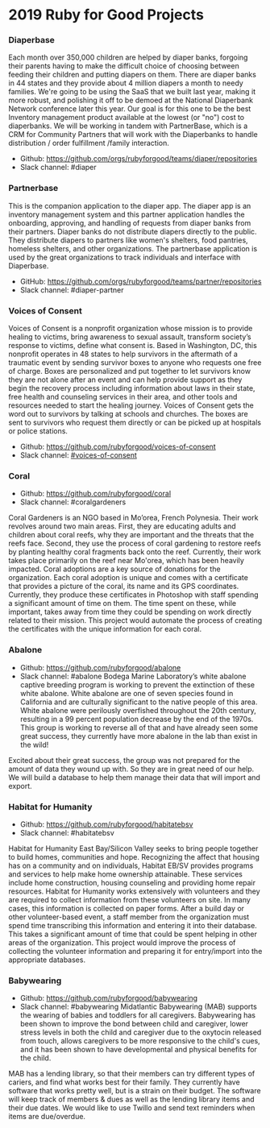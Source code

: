 # 2019 Ruby for Good Projects

### Diaperbase

Each month over 350,000 children are helped by diaper banks, forgoing their parents having to make the difficult choice of choosing between feeding their children and putting diapers on them. There are diaper banks in 44 states and they provide about 4 million diapers a month to needy families. We're going to be using the SaaS that we built last year, making it more robust, and polishing it off to be demoed at the National Diaperbank Network conference later this year. Our goal is for this one to be the best Inventory management product available at the lowest (or "no") cost to diaperbanks. We will be working in tandem with PartnerBase, which is a CRM for Community Partners that will work with the Diaperbanks to handle distribution / order fulfillment /family interaction.
 
* Github: https://github.com/orgs/rubyforgood/teams/diaper/repositories
* Slack channel: #diaper 

### Partnerbase

This is the companion application to the diaper app. The diaper app is an inventory management system and this partner application handles the onboarding, approving, and handling of requests from diaper banks from their partners. Diaper banks do not distribute diapers directly to the public. They distribute diapers to partners like women's shelters, food pantries, homeless shelters, and other organizations. The partnerbase application is used by the great organizations to track individuals and interface with Diaperbase.

* GitHub: https://github.com/orgs/rubyforgood/teams/partner/repositories
* Slack channel: #diaper-partner

### Voices of Consent

Voices of Consent is a nonprofit organization whose mission is to provide healing to victims, bring awareness to sexual assault, transform society’s response to victims, define what consent is. Based in Washington, DC, this nonprofit operates in 48 states to help survivors in the aftermath of a traumatic event by sending survivor boxes to anyone who requests one free of charge. Boxes are personalized and put together to let survivors know they are not alone after an event and can help provide support as they begin the recovery process including information about laws in their state, free health and counseling services in their area, and other tools and resources needed to start the healing journey. Voices of Consent gets the word out to survivors by talking at schools and churches. The boxes are sent to survivors who request them directly or can be picked up at hospitals or police stations.

* Github: https://github.com/rubyforgood/voices-of-consent
* Slack channel: [#voices-of-consent](https://rubyforgood.slack.com/messages/CKVV0RT96)

### Coral

* Github: https://github.com/rubyforgood/coral
* Slack channel: #coralgardeners

Coral Gardeners is an NGO based in Mo’orea, French Polynesia. Their work revolves around two main areas. First, they are educating adults and children about coral reefs, why they are important and the threats that the reefs face. Second, they use the process of coral gardening to restore reefs by planting healthy coral fragments back onto the reef. Currently, their work takes place primarily on the reef near Mo'orea, which has been heavily impacted. Coral adoptions are a key source of donations for the organization. Each coral adoption is unique and comes with a certificate that provides a picture of the coral, its name and its GPS coordinates. Currently, they produce these certificates in Photoshop with staff spending a significant amount of time on them. The time spent on these, while important, takes away from time they could be spending on work directly related to their mission. This project would automate the process of creating the certificates with the unique information for each coral.

### Abalone

* Github: https://github.com/rubyforgood/abalone
* Slack channel: #abalone
Bodega Marine Laboratory’s white abalone captive breeding program is working to prevent the extinction of these white abalone.  White abalone are one of seven species found in California and are culturally significant to the native people of this area.  White abalone were perilously overfished throughout the 20th century, resulting in a 99 percent population decrease by the end of the 1970s.  This group is working to reverse all of that and have already seen some great success, they currently have more abalone in the lab than exist in the wild!

Excited about their great success, the group was not prepared for the amount of data they wound up with.  So they are in great need of our help.  We will build a database to help them manage their data that will import and export.

### Habitat for Humanity

* Github: https://github.com/rubyforgood/habitatebsv
* Slack channel: #habitatebsv

Habitat for Humanity East Bay/Silicon Valley seeks to bring people together to build homes, communities and hope. Recognizing the affect that housing has on a community and on individuals, Habitat EB/SV provides programs and services to help make home ownership attainable. These services include home construction, housing counseling and providing home repair resources. Habitat for Humanity works extensively with volunteers and they are required to collect information from these volunteers on site. In many cases, this information is collected on paper forms. After a build day or other volunteer-based event, a staff member from the organization must spend time transcribing this information and entering it into their database. This takes a significant amount of time that could be spent helping in other areas of the organization. This project would improve the process of collecting the volunteer information and preparing it for entry/import into the appropriate databases.

### Babywearing

* Github: https://github.com/rubyforgood/babywearing
* Slack channel: #babywearing
Midatlantic Babywearing (MAB) supports the wearing of babies and toddlers for all caregivers.  Babywearing has been shown to improve the bond between child and caregiver, lower stress levels in both the child and caregiver due to the oxytocin released from touch, allows caregivers to be more responsive to the child's cues, and it has been shown to have developmental and physical benefits for the child.

MAB has a lending library, so that their members can try different types of cariers, and find what works best for their family.  They currently have software that works pretty well, but is a strain on their budget. The software will keep track of members & dues as well as the lending library items and their due dates.  We would like to use Twillo and send text reminders when items are due/overdue. 
